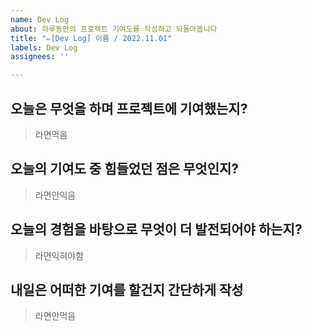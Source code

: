 ```yaml
---
name: Dev Log
about: 하루동안의 프로젝트 기여도를 작성하고 되돌아봅니다
title: "✏️[Dev Log] 이름 / 2022.11.01"
labels: Dev Log
assignees: ''

---
```


## 오늘은 무엇을 하며 프로젝트에 기여했는지?
> 라면먹음

## 오늘의 기여도 중 힘들었던 점은 무엇인지?
> 라면안익음

## 오늘의 경험을 바탕으로 무엇이 더 발전되어야 하는지?
 > 라면익혀야함

## 내일은 어떠한 기여를 할건지 간단하게 작성
> 라면안먹음
